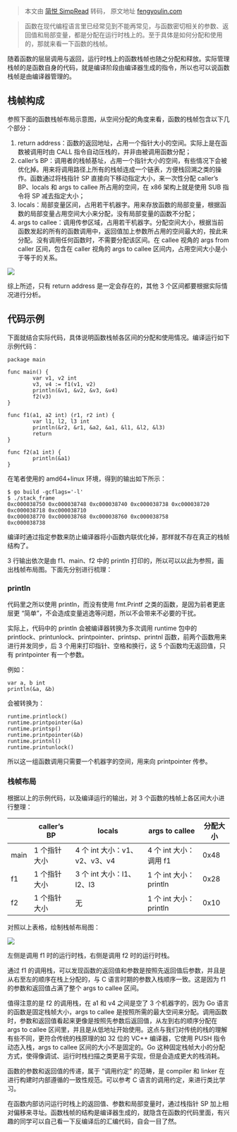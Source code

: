 > 本文由 [简悦 SimpRead](http://ksria.com/simpread/) 转码， 原文地址 [fengyoulin.com](http://fengyoulin.com/func-stack-frame.html)

> 函数在现代编程语言里已经常见到不能再常见，与函数密切相关的参数、返回值和局部变量，都是分配在运行时栈上的。至于具体是如何分配和使用的，那就来看一下函数的栈帧。

随着函数的层层调用与返回，运行时栈上的函数栈帧也随之分配和释放。实际管理栈帧的是函数自身的代码，就是编译阶段由编译器生成的指令，所以也可以说函数栈帧是由编译器管理的。

[](#栈帧构成 "栈帧构成")栈帧构成
--------------------

参照下面的函数栈帧布局示意图，从空间分配的角度来看，函数的栈帧包含以下几个部分：

1.  return address：函数的返回地址，占用一个指针大小的空间。实际上是在函数被调用时由 CALL 指令自动压栈的，并非由被调用函数分配；
2.  caller’s BP：调用者的栈帧基址，占用一个指针大小的空间，有些情况下会被优化掉。用来将调用路径上所有的栈帧连成一个链表，方便栈回溯之类的操作。函数通过将栈指针 SP 直接向下移动指定大小，来一次性分配 caller’s BP、locals 和 args to callee 所占用的空间，在 x86 架构上就是使用 SUB 指令将 SP 减去指定大小；
3.  locals：局部变量区间，占用若干机器字。用来存放函数的局部变量，根据函数的局部变量占用空间大小来分配，没有局部变量的函数不分配；
4.  args to callee：调用传参区域，占用若干机器字。分配空间大小，根据当前函数发起的所有的函数调用中，返回值加上参数所占用的空间最大的，按此来分配。没有调用任何函数时，不需要分配该区间。在 callee 视角的 args from caller 区间，包含在 caller 视角的 args to callee 区间内，占用空间大小是小于等于的关系。

![](http://fengyoulin.com/images/func-stack-frame.svg)

综上所述，只有 return address 是一定会存在的，其他 3 个区间都要根据实际情况进行分析。

[](#代码示例 "代码示例")代码示例
--------------------

下面就结合实际代码，具体说明函数栈帧各区间的分配和使用情况。编译运行如下示例代码：

```
package main

func main() {
        var v1, v2 int
        v3, v4 := f1(v1, v2)
        println(&v1, &v2, &v3, &v4)
        f2(v3)
}

func f1(a1, a2 int) (r1, r2 int) {
        var l1, l2, l3 int
        println(&r2, &r1, &a2, &a1, &l1, &l2, &l3)
        return
}

func f2(a1 int) {
        println(&a1)
}
```

在笔者使用的 amd64+linux 环境，得到的输出如下所示：

```
$ go build -gcflags='-l'
$ ./stack_frame
0xc000038750 0xc000038748 0xc000038740 0xc000038738 0xc000038720 0xc000038718 0xc000038710
0xc000038770 0xc000038768 0xc000038760 0xc000038758
0xc000038738
```

编译时通过指定参数来防止编译器将小函数内联优化掉，那样就不存在真正的栈帧结构了。

3 行输出依次是由 f1、main、f2 中的 println 打印的，所以可以以此为参照，画出栈帧布局图。下面先分别进行梳理：

### [](#println "println")println

代码里之所以使用 println，而没有使用 fmt.Printf 之类的函数，是因为前者更底层更 “简单”，不会造成变量逃逸等问题，所以不会带来不必要的干扰。

实际上，代码中的 println 会被编译器转换为多次调用 runtime 包中的 printlock、printunlock、printpointer、printsp、printnl 函数，前两个函数用来进行并发同步，后 3 个用来打印指针、空格和换行，这 5 个函数均无返回值，只有 printpointer 有一个参数。

例如：

```
var a, b int
println(&a, &b)
```

会被转换为：

```
runtime.printlock()      
runtime.printpointer(&a) 
runtime.printsp()        
runtime.printpointer(&b) 
runtime.printnl()        
runtime.printunlock()
```

所以这一组函数调用只需要一个机器字的空间，用来向 printpointer 传参。

### [](#栈帧布局 "栈帧布局")栈帧布局

根据以上的示例代码，以及编译运行的输出，对 3 个函数的栈帧上各区间大小进行整理：

<table><thead><tr><th></th><th>caller’s BP</th><th>locals</th><th>args to callee</th><th>分配大小</th></tr></thead><tbody><tr><td>main</td><td>1 个指针大小</td><td>4 个 int 大小：v1、v2、v3、v4</td><td>4 个 int 大小：调用 f1</td><td>0x48</td></tr><tr><td>f1</td><td>1 个指针大小</td><td>3 个 int 大小：l1、l2、l3</td><td>1 个 int 大小：println</td><td>0x28</td></tr><tr><td>f2</td><td>1 个指针大小</td><td>无</td><td>1 个 int 大小：println</td><td>0x10</td></tr></tbody></table>

对照以上表格，绘制栈帧布局图：

![](http://fengyoulin.com/images/real-stack-layout.svg)

左侧是调用 f1 时的运行时栈，右侧是调用 f2 时的运行时栈。

通过 f1 的调用栈，可以发现函数的返回值和参数是按照先返回值后参数，并且是从右至左的顺序在栈上分配的，与 C 语言时期的参数入栈顺序一致。这是因为 f1 的参数和返回值占满了整个 args to callee 区间。

值得注意的是 f2 的调用栈，在 a1 和 v4 之间是空了 3 个机器字的，因为 Go 语言的函数是固定栈帧大小，args to callee 是按照所需的最大空间来分配。调用函数时，参数和返回值看起来更像是按照先参数后返回值，从左到右的顺序分配在 args to callee 区间里，并且是从低地址开始使用。这点与我们对传统的栈的理解有些不同，更符合传统的栈原理的如 32 位的 VC++ 编译器，它使用 PUSH 指令动态入栈，args to callee 区间的大小不是固定的。Go 这种固定栈帧大小的分配方式，使得像调试、运行时栈扫描之类更易于实现，但是会造成更大的栈消耗。

函数的参数和返回值的传递，属于 “调用约定” 的范畴，是 compiler 和 linker 在进行构建时内部遵循的一致性规范。可以参考 C 语言的调用约定，来进行类比学习。

在函数内部访问运行时栈上的返回值、参数和局部变量时，通过栈指针 SP 加上相对偏移来寻址。函数栈帧的结构是编译器生成的，就隐含在函数的代码里面，有兴趣的同学可以自己看一下反编译后的汇编代码，自会一目了然。